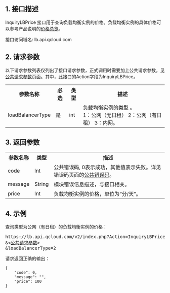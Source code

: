 ## 1. 接口描述
 
InquiryLBPrice 接口用于查询负载均衡实例的价格。负载均衡实例的具体价格可以参考产品说明的[价格总览](/doc/product/214/价格总览)。

接口访问域名: lb.api.qcloud.com


## 2. 请求参数
 以下请求参数列表仅列出了接口请求参数，正式调用时需要加上公共请求参数，见[公共请求参数](/doc/api/244/4183)页面。其中，此接口的Action字段为InquiryLBPrice。

<table class="t"><tbody><tr>
<th><b>参数名称</b></th>
<th><b>必选</b></th>
<th><b>类型</b></th>
<th><b>描述</b></th>
<tr>
<td> loadBalancerType <td> 是 <td> int <td> 负载均衡实例的类型 。<br>1：公网（无日租） 2：公网（有日租） 3：内网。
</tbody></table>

 

## 3. 返回参数
 

<table class="t"><tbody><tr>
<th><b>参数名称</b></th>
<th><b>类型</b></th>
<th><b>描述</b></th>

<tr>
<td> code <td> Int <td> 公共错误码, 0表示成功，其他值表示失败。详见错误码页面的<a href="https://www.qcloud.com/doc/api/244/%E9%94%99%E8%AF%AF%E7%A0%81#1.E3.80.81.E5.85.AC.E5.85.B1.E9.94.99.E8.AF.AF.E7.A0.81" title="公共错误码">公共错误码</a>。
<tr>
<td> message <td> String <td> 模块错误信息描述，与接口相关。
<tr>
<td> price <td> Int <td> 负载均衡实例的价格，单位为“分/天”。
</tbody></table>

 

## 4. 示例
 
查询类型为公网（有日租）的负载均衡实例的价格：
<pre>
https://lb.api.qcloud.com/v2/index.php?Action=InquiryLBPrice
&<<a href="https://www.qcloud.com/doc/api/229/6976">公共请求参数</a>>
&loadBalancerType=2
</pre>
请求返回正确的输出：
```
{
    "code": 0,
    "message": "",
    "price": 100
}
```

